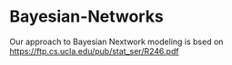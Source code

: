 # Bayesian-Networks

Our approach to Bayesian Nextwork modeling is bsed on https://ftp.cs.ucla.edu/pub/stat_ser/R246.pdf

